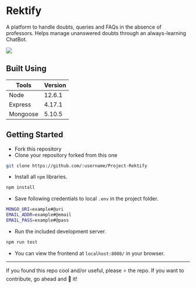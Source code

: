 # Rektify
A platform to handle doubts, queries and FAQs in the absence of professors. Helps manage unanswered doubts through an always-learning ChatBot.

![](https://img.shields.io/badge/Using-Node.js-blue?style=for-the-badge&logo=appveyor)

## Built Using
| Tools | Version |
| ----- | ------- |
| Node | 12.6.1 |
| Express | 4.17.1 |
| Mongoose | 5.10.5 |

## Getting Started

* Fork this repository
* Clone your repository forked from this one

```bash
git clone https://github.com/:username/Project-Rektify
```

* Install all `npm` libraries.

```bash
npm install
```

* Save following credentials to local `.env` in the project folder.
```bash
MONGO_URI=example#@uri
EMAIL_ADDR=example#@email
EMAIL_PASS=example#@pass
```

* Run the included development server.

```bash
npm run test
```

* You can view the frontend at `localhost:8080/` in your browser.

---
If you found this repo cool and/or useful, please ⭐ the repo. If you want to contribute, go ahead and 🍴 it!
